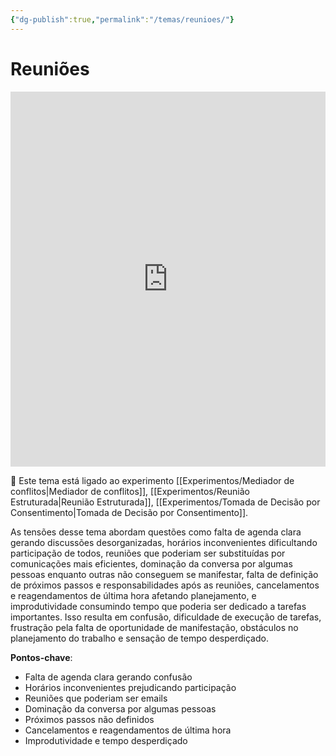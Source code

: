 ```yaml
---
{"dg-publish":true,"permalink":"/temas/reunioes/"}
---
```


# Reuniões

<iframe src="https://embed.kumu.io/0e0adc1875099e698ef7aad3874c0447" width="100%" height="600" frameborder="0"></iframe>

🔗 Este tema está ligado ao experimento [[Experimentos/Mediador de conflitos\|Mediador de conflitos]], [[Experimentos/Reunião Estruturada\|Reunião Estruturada]], [[Experimentos/Tomada de Decisão por Consentimento\|Tomada de Decisão por Consentimento]].

As tensões desse tema abordam questões como falta de agenda clara gerando discussões desorganizadas, horários inconvenientes dificultando participação de todos, reuniões que poderiam ser substituídas por comunicações mais eficientes, dominação da conversa por algumas pessoas enquanto outras não conseguem se manifestar, falta de definição de próximos passos e responsabilidades após as reuniões, cancelamentos e reagendamentos de última hora afetando planejamento, e improdutividade consumindo tempo que poderia ser dedicado a tarefas importantes. Isso resulta em confusão, dificuldade de execução de tarefas, frustração pela falta de oportunidade de manifestação, obstáculos no planejamento do trabalho e sensação de tempo desperdiçado.

**Pontos-chave**:

* Falta de agenda clara gerando confusão
* Horários inconvenientes prejudicando participação
* Reuniões que poderiam ser emails
* Dominação da conversa por algumas pessoas 
* Próximos passos não definidos
* Cancelamentos e reagendamentos de última hora
* Improdutividade e tempo desperdiçado